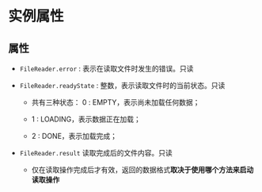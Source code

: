 # 实例属性

## 属性

+ `FileReader.error` : 表示在读取文件时发生的错误。只读

+ `FileReader.readyState` : 整数，表示读取文件时的当前状态。只读

  - 共有三种状态： &#x20;
        0 : EMPTY，表示尚未加载任何数据；&#x20;

  - 1 : LOADING，表示数据正在加载；

  - 2 : DONE，表示加载完成；

+ `FileReader.result` 读取完成后的文件内容。只读

  - 仅在读取操作完成后才有效，返回的数据格式**取决于使用哪个方法来启动读取操作**
